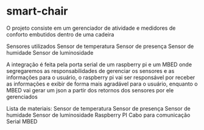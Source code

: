 # smart-chair

O projeto consiste em um gerenciador de atividade e medidores de conforto embutidos dentro de uma cadeira

Sensores utilizados
  Sensor de temperatura
  Sensor de presença
  Sensor de humidade
  Sensor de luminosidade
  
A integração é feita pela porta serial de um raspberry pi e um MBED onde segregaremos as responsabilidades de gerenciar os sensores e as informações para o usuário, o raspberry pi vai ser responsável por receber as informações e exibir de forma mais agradável para o usuário, enquanto o MBED vai gerar um json a partir dos retornos dos sensores por ele gerenciados

Lista de materiais:
  Sensor de temperatura
  Sensor de presença
  Sensor de humidade
  Sensor de luminosidade
  Raspberry PI
  Cabo para comunicação Serial
  MBED
